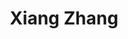 ---
title: Xiang Zhang
role: PhD student
interests:
  - Energy
  - Economics

user_groups:
  - Graduate students
  
organizations:
  - name: McGill University
    url: https://www.mcgill.ca/
education:
  courses:
    - course: MS in Env econ
      institution: Peking University
      year: 2015

email: ""
superuser: false
highlight_name: true
---